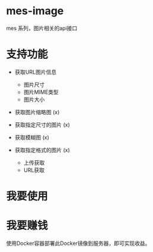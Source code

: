 # mes-image

mes 系列，图片相关的api接口

# 支持功能

- 获取URL图片信息
  - 图片尺寸
  - 图片MIME类型
  - 图片大小

- 获取图片缩略图 (x)
- 获取指定尺寸的图片 (x)
- 获取模糊图 (x)
- 获取指定格式的图片 (x)
  - 上传获取
  - URL获取

# 我要使用

# 我要赚钱

使用Docker容器部署此Docker镜像到服务器，即可实现收益。

